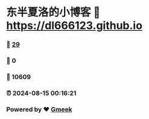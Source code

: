 # 东半夏洛的小博客 :link: https://dl666123.github.io 
### :page_facing_up: [29](https://dl666123.github.io/tag.html) 
### :speech_balloon: 0 
### :hibiscus: 10609 
### :alarm_clock: 2024-08-15 00:16:21 
### Powered by :heart: [Gmeek](https://github.com/Meekdai/Gmeek)

